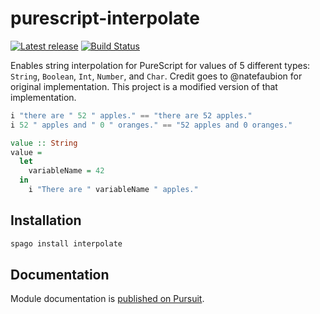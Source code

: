 # purescript-interpolate

[![Latest release](http://img.shields.io/github/release/jordanmartinez/purescript-interpolate.svg)](https://github.com/jordanmartinez/purescript-interpolate/releases)
[![Build Status](https://travis-ci.com/jordanmartinez/purescript-interpolate.svg?branch=master)](https://travis-ci.com/jordanmartinez/purescript-interpolate)

Enables string interpolation for PureScript for values of 5 different types: `String`, `Boolean`, `Int`, `Number`, and `Char`. Credit goes to @natefaubion for original implementation. This project is a modified version of that implementation.

```purescript
i "there are " 52 " apples." == "there are 52 apples."
i 52 " apples and " 0 " oranges." == "52 apples and 0 oranges."

value :: String
value =
  let
    variableName = 42
  in
    i "There are " variableName " apples."
```

## Installation

```sh
spago install interpolate
```

## Documentation

Module documentation is [published on Pursuit](http://pursuit.purescript.org/packages/purescript-interpolate).
